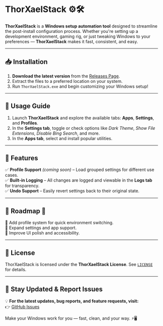# ThorXaelStack ⚙️🛠️

**ThorXaelStack** is a **Windows setup automation tool** designed to streamline the post-install configuration process. Whether you're setting up a development environment, gaming rig, or just tweaking Windows to your preferences — **ThorXaelStack** makes it fast, consistent, and easy.

---

## 📥 Installation

1. **Download the latest version** from the [Releases Page](https://github.com/ThorXael/ThorXaelStack/releases).  
2. Extract the files to a preferred location on your system.  
3. Run `ThorXaelStack.exe` and begin customizing your Windows setup!

---

## 🧭 Usage Guide

1. Launch **ThorXaelStack** and explore the available tabs: **Apps**, **Settings**, and **Profiles**.  
2. In the **Settings tab**, toggle or check options like *Dark Theme*, *Show File Extensions*, *Disable Bing Search*, and more.  
3. In the **Apps tab**, select and install popular utilities.  

---

## 🌟 Features

✅ **Profile Support** *(coming soon)* – Load grouped settings for different use cases.  
✅ **Built-in Logging** – All changes are logged and viewable in the **Logs tab** for transparency.  
✅ **Undo Support** – Easily revert settings back to their original state.  

---

## 🔮 Roadmap 🚀

🔹 Add profile system for quick environment switching.  
🔹 Expand settings and app support.  
🔹 Improve UI polish and accessibility.  

---

## 📜 License

ThorXaelStack is licensed under the **ThorXaelStack License**. See [`LICENSE`](LICENSE) for details.

---

## 📢 Stay Updated & Report Issues

💡 **For the latest updates, bug reports, and feature requests, visit:**  
👉 [GitHub Issues](https://github.com/ThorXael/ThorXaelStack/issues)

Make your Windows work for you — fast, clean, and your way. ⚡🖥️
